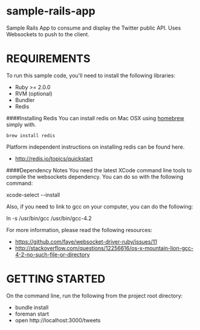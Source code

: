 sample-rails-app
=================

Sample Rails App to consume and display the Twitter public API. Uses Websockets to push to the client.

REQUIREMENTS
============

To run this sample code, you'll need to install the following libraries:

- Ruby >= 2.0.0
- RVM (optional)
- Bundler
- Redis

####Installing Redis
You can install redis on Mac OSX using [homebrew](http://brew.sh/) simply with.

`brew install redis`

Platform independent instructions on installing redis can be found here.
- http://redis.io/topics/quickstart

####Dependency Notes
You need the latest XCode command line tools to compile the websockets dependency. 
You can do so with the following command:

  xcode-select --install
  
Also, if you need to link to gcc on your computer, you can do the following:

  ln -s /usr/bin/gcc /usr/bin/gcc-4.2
  
For more information, please read the following resources: 

- https://github.com/faye/websocket-driver-ruby/issues/11
- http://stackoverflow.com/questions/12256616/os-x-mountain-lion-gcc-4-2-no-such-file-or-directory


GETTING STARTED
============

On the command line, run the following from the project root directory:

- bundle install
- foreman start
- open http://localhost:3000/tweets




